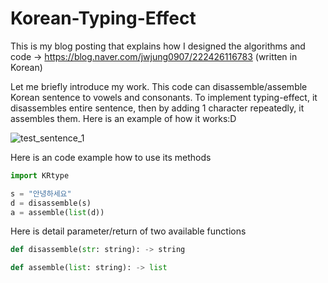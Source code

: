 # Korean-Typing-Effect
This is my blog posting that explains how I designed the algorithms and code -> https://blog.naver.com/jwjung0907/222426116783 (written in Korean)

Let me briefly introduce my work.
This code can disassemble/assemble Korean sentence to vowels and consonants.
To implement typing-effect, it disassembles entire sentence,
then by adding 1 character repeatedly, it assembles them.
Here is an example of how it works:D

![test_sentence_1](https://user-images.githubusercontent.com/80532804/223392341-67cc950a-f844-4fb5-83e0-c9ed4f407f7a.gif)

Here is an code example how to use its methods

```python
import KRtype

s = "안녕하세요"
d = disassemble(s)
a = assemble(list(d))
```

Here is detail parameter/return of two available functions

```python
def disassemble(str: string): -> string

def assemble(list: string): -> list
```
